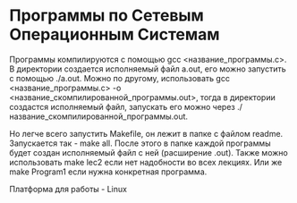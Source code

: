 # Программы по Сетевым Операционным Системам
Программы компилируются с помощью gcc <название_программы.c>. В директории создается исполняемый файл a.out, его  можно запустить с помощью ./a.out.
Можно по другому, использовать gcc <название_программы.c> -o <название_скомпилированной_программы.out>, тогда в директории создастся исполняемый файл, запускать его можно через ./название_скомпилированной_программы.out.

Но легче всего запустить Makefile, он лежит в папке с файлом readme. Запускается так - make all.
После этого в папке каждой программы будет создан исполняемый файл с ней (расширение .out).
Также можно использовать make lec2 если нет надобности во всех лекциях. Или же make Program1 если нужна конкретная программа.

Платформа для работы - Linux

